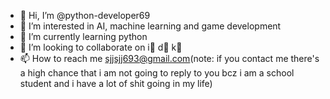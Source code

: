- 👋 Hi, I’m @python-developer69
- 👀 I’m interested in AI, machine learning and game development
- 🌱 I’m currently learning python
- 💞️ I’m looking to collaborate on i⃣   d⃣   k⃣
- 📫 How to reach me sjjsjj693@gmail.com(note: if you contact me there's a high chance that i am not going to reply to you bcz i am a school student and i have a lot of shit going in my life)

<!---
python-developer69/python-developer69 is a ✨ special ✨ repository because its `README.md` (this file) appears on your GitHub profile.
You can click the Preview link to take a look at your changes.
--->
